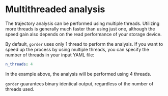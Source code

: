 # Multithreaded analysis

The trajectory analysis can be performed using multiple threads. Utilizing more threads is generally much faster than using just one, although the speed gain also depends on the read performance of your storage device.

By default, `gorder` uses only 1 thread to perform the analysis. If you want to speed up the process by using multiple threads, you can specify the number of threads in your input YAML file:

```yaml
n_threads: 4
```

In the example above, the analysis will be performed using 4 threads.

`gorder` guarantees binary identical output, regardless of the number of threads used.